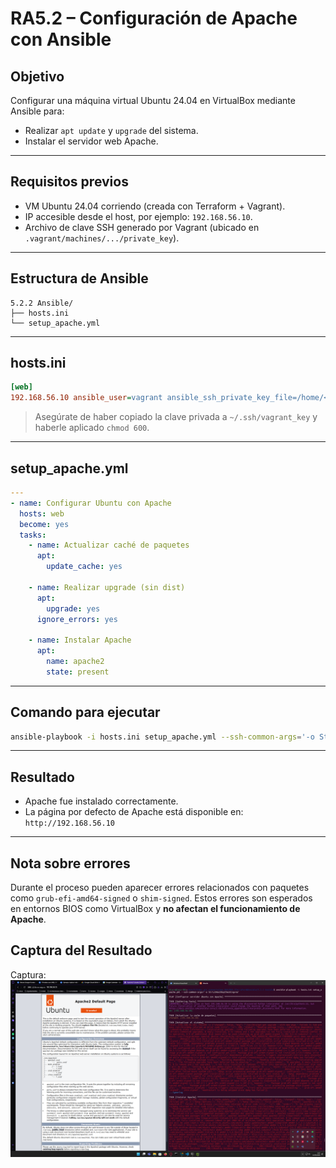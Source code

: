 # RA5.2 – Configuración de Apache con Ansible

## Objetivo

Configurar una máquina virtual Ubuntu 24.04 en VirtualBox mediante Ansible para:

- Realizar `apt update` y `upgrade` del sistema.
- Instalar el servidor web Apache.

---

## Requisitos previos

- VM Ubuntu 24.04 corriendo (creada con Terraform + Vagrant).
- IP accesible desde el host, por ejemplo: `192.168.56.10`.
- Archivo de clave SSH generado por Vagrant (ubicado en `.vagrant/machines/.../private_key`).

---

## Estructura de Ansible

```
5.2.2 Ansible/
├── hosts.ini
└── setup_apache.yml
```

---

## hosts.ini

```ini
[web]
192.168.56.10 ansible_user=vagrant ansible_ssh_private_key_file=/home/<usuario>/.ssh/vagrant_key
```

> Asegúrate de haber copiado la clave privada a `~/.ssh/vagrant_key` y haberle aplicado `chmod 600`.

---

## setup_apache.yml

```yaml
---
- name: Configurar Ubuntu con Apache
  hosts: web
  become: yes
  tasks:
    - name: Actualizar caché de paquetes
      apt:
        update_cache: yes

    - name: Realizar upgrade (sin dist)
      apt:
        upgrade: yes
      ignore_errors: yes

    - name: Instalar Apache
      apt:
        name: apache2
        state: present
```

---

##  Comando para ejecutar

```bash
ansible-playbook -i hosts.ini setup_apache.yml --ssh-common-args='-o StrictHostKeyChecking=no'
```

---

## Resultado

- Apache fue instalado correctamente.
- La página por defecto de Apache está disponible en: `http://192.168.56.10`

---

## Nota sobre errores

Durante el proceso pueden aparecer errores relacionados con paquetes como `grub-efi-amd64-signed` o `shim-signed`. Estos errores son esperados en entornos BIOS como VirtualBox y **no afectan el funcionamiento de Apache**.

## Captura del Resultado

Captura:
![Ansible+apache](./Imagenes/2025-05-21%2000_27_07-Greenshot.png)